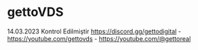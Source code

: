 # gettoVDS
14.03.2023 Kontrol Edilmiştir
https://discord.gg/gettodigital - https://youtube.com/gettovds - https://youtube.com/@gettoreal
